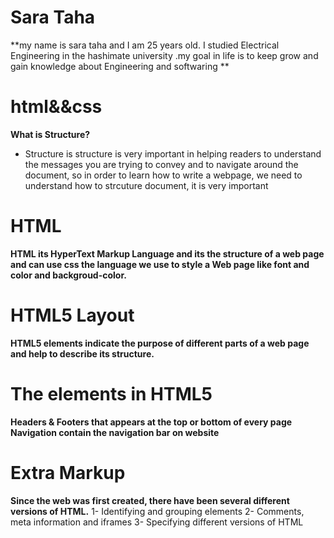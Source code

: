 # Sara Taha
**my name is sara taha and I am 25 years old. I studied Electrical Engineering in the hashimate university .my goal in life is to keep grow and gain knowledge about Engineering and softwaring **

# html&&css
**What is Structure?**
* Structure is structure is very important in helping   readers to understand the messages you are trying to convey and to navigate around the document, so in order to learn how to write a webpage, we need to understand how to strcuture document, it is very important

# HTML
**HTML its HyperText Markup Language and its the structure of a web page and can use css the language we use to style a Web page like font and color and backgroud-color.**

# HTML5 Layout
**HTML5 elements indicate the purpose of different parts of a web page and help to describe its structure.**
# The elements in HTML5
**Headers & Footers that appears at the top or bottom of every page
Navigation contain the navigation bar on website**

# Extra Markup
**Since the web was first created, there have been several different versions of HTML.**
1- Identifying and grouping elements
2- Comments, meta information and iframes
3- Specifying different versions of HTML







